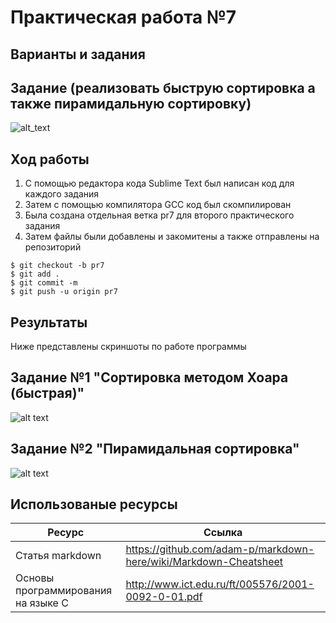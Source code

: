 # Практическая работа №7
## Варианты и задания
## Задание (реализовать быструю сортировка а также пирамидальную сортировку)
![alt_text](https://i.ibb.co/NTGLfN6/2.png)
## Ход работы
1. С помощью редактора кода Sublime Text был написан код для каждого задания
2. Затем с помощью компилятора GCC код был скомпилирован
3. Была создана отдельная ветка pr7 для второго практического задания
4. Затем файлы были добавлены и закомитены а также отправлены на репозиторий
```
$ git checkout -b pr7
$ git add .
$ git commit -m
$ git push -u origin pr7
```
## Результаты
Ниже представлены скриншоты по работе программы
## Задание №1 "Сортировка методом Хоара (быстрая)"
![alt text](https://pp.userapi.com/c854428/v854428212/18483/2BCXwc-83zM.jpg)
## Задание №2 "Пирамидальная сортировка"
![alt text](https://pp.userapi.com/c854428/v854428780/17247/GxYRwoW7UHs.jpg)

## Использованые ресурсы

| Ресурс          | Ссылка                                                           |
| ------------    | -----------------------------------------------------------------|
| Статья markdown | https://github.com/adam-p/markdown-here/wiki/Markdown-Cheatsheet |
| Основы программирования на языке С         | http://www.ict.edu.ru/ft/005576/2001-0092-0-01.pdf               |
